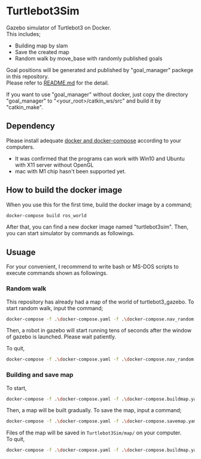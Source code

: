 # Turtlebot3Sim
Gazebo simulator of Turtlebot3 on Docker.<br />
This includes;
- Building map by slam
- Save the created map
- Random walk by move_base with randomly published goals

Goal positions will be generated and published by "goal_manager" packege in this repository.<br/>
Please refer to [README.md](./goal_manager/README.md) for the detail.

If you want to use "goal_manager" without docker, just copy the directory "goal_manager" to "\<your_root\>/catkin_ws/src" and build it by "catkin_make".

## Dependency
Please install adequate [docker and docker-compose](https://www.docker.com/) according to your computers.

- It was confirmed that the programs can work with Win10 and Ubuntu with X11 server without OpenGL
- mac with M1 chip hasn't been supported yet.

## How to build the docker image

When you use this for the first time, build the docker image by a command;

```bash
docker-compose build ros_world
```
After that, you can find a new docker image named "turtlebot3sim".
Then, you can start simulator by commands as followings.
 
## Usuage

For your convenient, I recommend to write bash or MS-DOS scripts to execute commands shown as followings.

### Random walk

This repository has already had a map of the world of turtlebot3_gazebo.
To start random walk, input the command;
```bash
docker-compose -f .\docker-compose.yaml -f .\docker-compose.nav_random.yaml up -d
```
Then, a robot in gazebo will start running tens of seconds after the window of gazebo is launched.
Please wait patiently.

To quit,
```bash
docker-compose -f .\docker-compose.yaml -f .\docker-compose.nav_random.yaml down
```

### Building and save map

To start,
```bash
docker-compose -f .\docker-compose.yaml -f .\docker-compose.buildmap.yaml up -d
```

Then, a map will be built gradually. To save the map, input a command;
```bash
docker-compose -f .\docker-compose.yaml -f .\docker-compose.savemap.yaml up -d
```

Files of the map will be saved in ```Turtlebot3Sim/map/``` on your computer. <br />
To quit,
```bash
docker-compose -f .\docker-compose.yaml -f .\docker-compose.buildmap.yaml -f .\docker-compose.savemap.yaml down
```

